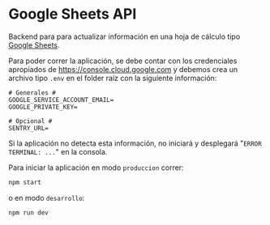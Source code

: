 # Google Sheets API

Backend para para actualizar información en una hoja de cálculo tipo [Google Sheets](https://workspace.google.com/intl/es-419/products/sheets/).

Para poder correr la aplicación, se debe contar con los credenciales apropiados de https://console.cloud.google.com y debemos crea un archivo tipo `.env` en el folder raíz con la siguiente información:

```text
# Generales #
GOOGLE_SERVICE_ACCOUNT_EMAIL=
GOOGLE_PRIVATE_KEY=

# Opcional #
SENTRY_URL=
```

Si la aplicación no detecta esta información, no iniciará y desplegará "`ERROR TERMINAL: ...`" en la consola.

Para iniciar la aplicación en modo `produccion` correr:

```bash
npm start
```

o en modo `desarrollo`:

```bash
npm run dev
```
